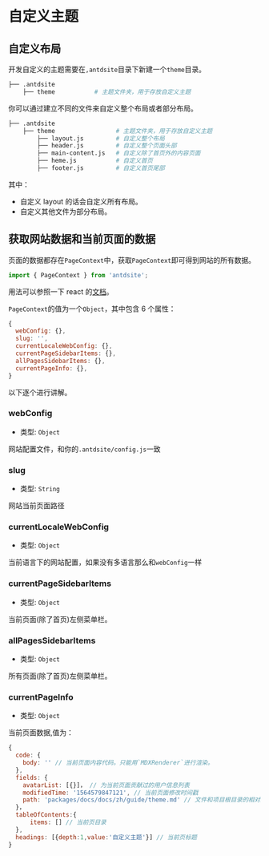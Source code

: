 # 自定义主题

## 自定义布局

开发自定义的主题需要在`,antdsite`目录下新建一个`theme`目录。

```bash
├── .antdsite
    ├── theme           # 主题文件夹，用于存放自定义主题
```

你可以通过建立不同的文件来自定义整个布局或者部分布局。

```bash
├── .antdsite
    ├── theme                 # 主题文件夹，用于存放自定义主题
        ├── layout.js         # 自定义整个布局
        ├── header.js         # 自定义整个页面头部
        ├── main-content.js   # 自定义除了首页外的内容页面
        ├── heme.js           # 自定义首页
        ├── footer.js         # 自定义首页尾部
```

其中：

- 自定义 layout 的话会自定义所有布局。
- 自定义其他文件为部分布局。

## 获取网站数据和当前页面的数据

页面的数据都存在`PageContext`中，获取`PageContext`即可得到网站的所有数据。

```js
import { PageContext } from 'antdsite';
```

用法可以参照一下 react 的[文档](https://reactjs.org/docs/context.html#classcontexttype)。

`PageContext`的值为一个`Object`，其中包含 6 个属性：

```js
{
  webConfig: {},
  slug: '',
  currentLocaleWebConfig: {},
  currentPageSidebarItems: {},
  allPagesSidebarItems: {},
  currentPageInfo: {},
}
```

以下逐个进行讲解。

### webConfig

- 类型: `Object`

网站配置文件，和你的`.antdsite/config.js`一致

### slug

- 类型: `String`

网站当前页面路径

### currentLocaleWebConfig

- 类型: `Object`

当前语言下的网站配置，如果没有多语言那么和`webConfig`一样

### currentPageSidebarItems

- 类型: `Object`

当前页面(除了首页)左侧菜单栏。

### allPagesSidebarItems

- 类型: `Object`

所有页面(除了首页)左侧菜单栏。

### currentPageInfo

- 类型: `Object`

当前页面数据,值为：

```js
{
  code: {
    body: '' // 当前页面内容代码。只能用`MDXRenderer`进行渲染。
  },
  fields: {
    avatarList: [{}]， // 为当前页面贡献过的用户信息列表
    modifiedTime: '1564579847121', // 当前页面修改时间戳
    path: 'packages/docs/docs/zh/guide/theme.md' // 文件和项目根目录的相对路径
  }，
  tableOfContents:{
      items: [] // 当前页目录
  },
  headings: [{depth:1,value:'自定义主题'}] // 当前页标题
}
```
